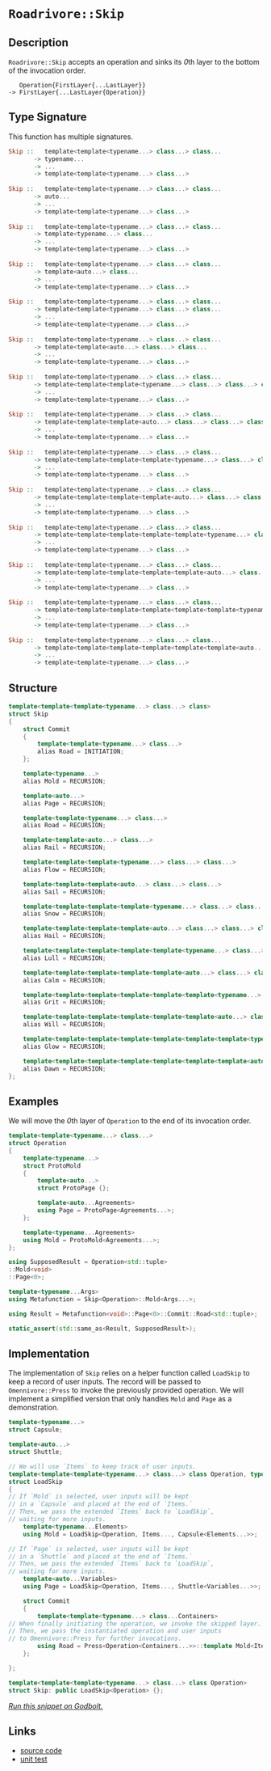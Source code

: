 <!-- Copyright 2024 Feng Mofan
SPDX-License-Identifier: Apache-2.0 -->

# `Roadrivore::Skip`

## Description

`Roadrivore::Skip` accepts an operation and sinks its *0*th layer to the bottom of the invocation order.

<pre><code>   Operation{FirstLayer{...LastLayer}}
-> FirstLayer{...LastLayer{Operation}}</code></pre>

## Type Signature

This function has multiple signatures.

```Haskell
Skip ::   template<template<typename...> class...> class... 
       -> typename...
       -> ...
       -> template<template<typename...> class...>
       
Skip ::   template<template<typename...> class...> class... 
       -> auto...
       -> ...
       -> template<template<typename...> class...>
       
Skip ::   template<template<typename...> class...> class... 
       -> template<typename...> class...
       -> ...
       -> template<template<typename...> class...>
       
Skip ::   template<template<typename...> class...> class... 
       -> template<auto...> class...
       -> ...
       -> template<template<typename...> class...>
       
Skip ::   template<template<typename...> class...> class... 
       -> template<template<typename...> class...> class...
       -> ...
       -> template<template<typename...> class...>
       
Skip ::   template<template<typename...> class...> class... 
       -> template<template<auto...> class...> class...
       -> ...
       -> template<template<typename...> class...>
       
Skip ::   template<template<typename...> class...> class... 
       -> template<template<template<typename...> class...> class...> class...
       -> ...
       -> template<template<typename...> class...>
       
Skip ::   template<template<typename...> class...> class... 
       -> template<template<template<auto...> class...> class...> class...
       -> ...
       -> template<template<typename...> class...>
       
Skip ::   template<template<typename...> class...> class... 
       -> template<template<template<template<typename...> class...> class...> class...> class...
       -> ...
       -> template<template<typename...> class...>
       
Skip ::   template<template<typename...> class...> class... 
       -> template<template<template<template<auto...> class...> class...> class...> class...
       -> ...
       -> template<template<typename...> class...>
       
Skip ::   template<template<typename...> class...> class... 
       -> template<template<template<template<template<typename...> class...> class...> class...> class...> class...
       -> ...
       -> template<template<typename...> class...>
       
Skip ::   template<template<typename...> class...> class... 
       -> template<template<template<template<template<auto...> class...> class...> class...> class...> class...
       -> ...
       -> template<template<typename...> class...>
       
Skip ::   template<template<typename...> class...> class... 
       -> template<template<template<template<template<template<typename...> class...> class...> class...> class...> class...> class...
       -> ...
       -> template<template<typename...> class...>
       
Skip ::   template<template<typename...> class...> class... 
       -> template<template<template<template<template<template<auto...> class...> class...> class...> class...> class...> class...
       -> ...
       -> template<template<typename...> class...>
```

## Structure

```C++
template<template<template<typename...> class...> class>
struct Skip
{
    struct Commit
    {
        template<template<typename...> class...>
        alias Road = INITIATION;
    };

    template<typename...>
    alias Mold = RECURSION;

    template<auto...>
    alias Page = RECURSION;

    template<template<typename...> class...>
    alias Road = RECURSION;

    template<template<auto...> class...>
    alias Rail = RECURSION;

    template<template<template<typename...> class...> class...>
    alias Flow = RECURSION;

    template<template<template<auto...> class...> class...>
    alias Sail = RECURSION;

    template<template<template<template<typename...> class...> class...> class...>
    alias Snow = RECURSION;

    template<template<template<template<auto...> class...> class...> class...>
    alias Hail = RECURSION;

    template<template<template<template<template<typename...> class...> class...> class...> class...>
    alias Lull = RECURSION;

    template<template<template<template<template<auto...> class...> class...> class...> class...>
    alias Calm = RECURSION;

    template<template<template<template<template<template<typename...> class...> class...> class...> class...> class...>
    alias Grit = RECURSION;

    template<template<template<template<template<template<auto...> class...> class...> class...> class...> class...>
    alias Will = RECURSION;

    template<template<template<template<template<template<template<typename...> class...> class...> class...> class...> class...> class...>
    alias Glow = RECURSION;

    template<template<template<template<template<template<template<auto...> class...> class...> class...> class...> class...> class...>
    alias Dawn = RECURSION;
};
```

## Examples

We will move the *0*th layer of `Operation` to the end of its invocation order.

```C++
template<template<typename...> class...>
struct Operation
{ 
    template<typename...>
    struct ProtoMold
    {
        template<auto...>
        struct ProtoPage {};

        template<auto...Agreements>
        using Page = ProtoPage<Agreements...>;
    };

    template<typename...Agreements>
    using Mold = ProtoMold<Agreements...>;
};

using SupposedResult = Operation<std::tuple>
::Mold<void>
::Page<0>;

template<typename...Args>
using Metafunction = Skip<Operation>::Mold<Args...>;

using Result = Metafunction<void>::Page<0>::Commit::Road<std::tuple>;

static_assert(std::same_as<Result, SupposedResult>);
```

## Implementation

The implementation of `Skip` relies on a helper function called `LoadSkip` to keep a record of user inputs.
The record will be passed to `Omennivore::Press` to invoke the previously provided operation.
We will implement a simplified version that only handles `Mold` and `Page` as a demonstration.

```C++
template<typename...>
struct Capsule;

template<auto...>
struct Shuttle;

// We will use `Items` to keep track of user inputs.
template<template<template<typename...> class...> class Operation, typename...Items>
struct LoadSkip
{
// If `Mold` is selected, user inputs will be kept
// in a `Capsule` and placed at the end of `Items.`
// Then, we pass the extended `Items` back to `LoadSkip`,
// waiting for more inputs.
    template<typename...Elements>
    using Mold = LoadSkip<Operation, Items..., Capsule<Elements...>>;

// If `Page` is selected, user inputs will be kept
// in a `Shuttle` and placed at the end of `Items.`
// Then, we pass the extended `Items` back to `LoadSkip`,
// waiting for more inputs.
    template<auto...Variables>
    using Page = LoadSkip<Operation, Items..., Shuttle<Variables...>>;

    struct Commit
    {
        template<template<typename...> class...Containers>
// When finally initiating the operation, we invoke the skipped layer.
// Then, we pass the instantiated operation and user inputs
// to Omennivore::Press for further invocations.
        using Road = Press<Operation<Containers...>>::template Mold<Items...>;
    };

};

template<template<template<typename...> class...> class Operation>
struct Skip: public LoadSkip<Operation> {};
```

[*Run this snippet on Godbolt.*](https://godbolt.org/#z:OYLghAFBqd5QCxAYwPYBMCmBRdBLAF1QCcAaPECAMzwBtMA7AQwFtMQByARg9KtQYEAysib0QXACx8BBAKoBnTAAUAHpwAMvAFYTStJg1DIApACYAQuYukl9ZATwDKjdAGFUtAK4sGIAKwAzKSuADJ4DJgAcj4ARpjEEoEAHKQADqgKhE4MHt6%2BAcEZWY4C4ZExLPGJXCm2mPalDEIETMQEeT5%2BQfWNOS1tBOXRcQlJqQqt7Z0FPZODw5XV4wCUtqhexMjsHASYLGkGeyaBbgQAnmmMrJgA1ADyV8RMTSfYJhoAgpPEXg63ymImAUCg%2BnxMAHYrF9brDbnsDkdMCczpdrmwAHRYt5guG3H5/Ai3AAimFadFukKsEOJJ2h4K%2BAHpGbcLEwlLdREoQGDcXCEYcXsiYXCUXy8bCBUiURcrsxMdjAthOQYQbcPIImBEEqQwczbgAVBAJO54BS3AS0c4WyK3NJtG57Yh2pjIADWt3oVAIGPFEtl6MwWIxGr2glBIthOMj%2BIIv3%2BpPJtBRoa1kWIKdkjAICmDOKVfqpepZAHVTQwAG6oN13AjGzkkIEKDIMfBGeH7QV7W5sKoJC1UeH11BPF45Yu3ADuhAQQ7umFUcdde3QLvdvpjeK8WXbAcpgWJD1HTRAIClQtuAFlPOhM4Js7nFe9AhZKTHIbSX7yY%2Bfju/Tn6eK/sipxMF4RB5kqKrsuaQiYAAjl4jDbLqm5wmBEFYqGD6FgWMYEgmZJasmpxwYhyEgW42HhpBz7vO%2BUK3NuETAPCaL7oejwJGOzhnp2SIAkwwCUdROa0XSlI0nS36fPqABKmDIJsWQVncXLsDJQH8UKuFuIB/LaccpwBvKQZPtBaqptqZATmW%2BKYPazzdnWdw0MQkwus8bBOmuHpUMQqAsHOFoue5G6fBK/JoqZwaiQoqERZFbFyjcwb3KFEaJVGeFZbG8ZEomxF3uS6bFQ%2BtGkA8GXiQx9JJUxO6sXuJyHoCwKZfVYpMqW5ZVjWwVoMQTYtm2TWGXcvbVAOwUjtxrzdVOM7BQuS4OJgq72uuE5GowlWTnc9pqi5txNl4tBErEroekQAJNua/DOlQmyhbcERVqITS5vpkUmTcR5zTkp7AVeN5lTRT7ffu9GySycgMNu62%2BeabR3ECyDnMg9Crg9txPe0xrOm9qAfTkX1obCQPjSSRF0Ci6UE4%2BvpKkDaLSQxn70n6wG6ZD3OgeBqC0RZsEIUhDAoZDGGC1hWbhgl9W/QqGL0wkHWijleIEQVNMkW4ZFi9sYNiU%2BlUq2FEO1ZDzG7uxLW3e1MrRX9XFOYDfGIheyhCSJsvG0zdGQ5THvdoVtOnGbjNvCzVxs7lH6x3iXPjY7KVK58wBAvsOEa3C1usdetCrnboe6%2BnmdsOD/vRyBnNSV%2BXxgnzqKp2Z/tglr6pMGkChnTXMlN1LNXfHGhK3EICDgQQ9Cx7ZdzTrQtANXcJgAGwaAAkgioJr/CqC3DWDnws87rTQjhMMGk4Fk58Te38nxlO0rbzC0LmMwf9rsCJViut5v%2BygjlDuoRUBMHQEIN0eA0i8ihBOdeg5V4aALreHeZp7KNHWpVM%2Br0L5X0WgvW48R94OQIBOCItwmCUjXm4LuPdp470MBtAw2xVwvGWq2aaCC/4sC%2BmvbaxoGB7QOu/Y6K1XCI04VvBBBCrq70oRoYBoDwGQIQQlfUk4tSOHbDjFgJByyXzEknYOlEf7BmwPQCuOZoy5TziDQuHFbgKLARAqB4djw5EqlwxmlVqHd17iiMxWdK75mfJzBacC5Fe2ElI1BdhFIrkwUoc%2B%2BjzTz0XoQmsaQSELTIRQhB49J50I0OQ9hgpmHkKJCI9hqB4Fr08b6XhC0doCKnEIo69ZRGtnEbUyRO9LonxuggxxSioFr1USydR2QtEkB7Lo7ByTwpaSMSiQeWIABqbQ8BMFiPQAB0MtyNUEsJexQznF0zcV/W4dSsSVXyQQKelF1nEE2ds4E4kCz1wZLlDuHgWAsEIIWGB5MOxLOMvfZugZX6qkZlZdMuzbL8NxhEMQVpsHZDHLuYc5zmn7WwX1Ws9YFDOKuKuAw5wEjhX1E0wRLo2nlnmIITZK4LRYuKauLBERkkThuvcCuDA8BViBKeNqaocZ4xekTEmAhr71RsXJEBRcDz2xBGcgGAhipplVm87AQcux3CQSiK5bcPmJzrqE8Epr%2B5grviC8FMVzJvxBJC9%2BLseIMCsR3YZIA7ReG2XgZADj5XDJVZ/N1UEiwWobkyAAVDG2NcbGR6ljQabAQgDSxoTdGuNWaM2fPMIECImMvBYH3G4cCdBCDnCsY3K1VrH6t2fg6yOgCR7/BdfNc1r5DG6pThCi2XyW1EkBKgIg%2BrLZAoHgLIe9UO5DqIJE5eMCI2fIVmClZGIy6YECZYnOkUbHzvsbO1A86UQbq3U2kJAKOaaQMjakxWJT0WLhTGGxSCD0BRHaDU4D7yoQw%2BfHP9XwbFCC8GkYo60FK0KJHbNt45TiTHQEDED08cqnn1acKseBbwoZAMe04Gh8xmtvnW4MnxiDACfZ8F9REnriyaPYoNrjVWhu1SANDbhSPkbeWa2VwIzpQcVZeajXhaOwbcBhrDLHcNuHw8zEAPy/kEFPHK0BKJ4OIcOCBC9kbh5jmQAAfRggkAgEA1MgAUDcAzAC3AQb4zckDYH0A2fOm8FYdIOBrFoJwfwvA/AcC0KQVAnA9KWGsPiDYWxl5mECDwUgim/PubWG6AIkgMQaEkFwCEgQND%2BA0GYFeK8zDJFSJ5jgkheAsAkBoDQpBfP%2BcCxwXgCgQDVbi1oNYcBYAwEQCADYBB9HkEoGgA4dAEhRBuJwVQyQV4AFoV6SFuMAZA/qpAYjMLwdahASCYb0PwQQIgxDsCkDIQQigVDqHi6QXQXBSCTmeGkTgPAPNeZ85oXg9X7jgX0dNSbM25sLaW7cFbZhbgQB%2BWkEbzo81cBWLwVr7nSAQCQEN8H9AyAUAgMjiHIBgBSDMHwOgTomsQFiK90gsQkXEHOA93g5PmCU/uLEbQcTqekCGxY%2B4DArSk6wLELwwBqELya9wXgWAWCGGAOIC7%2BA0aOFUkL/zC5FLgR2DFiIewSv%2BdoHgWIzxKceCwKTuMeAKvC9IKpYgsRMiYFJGLowWujCvbWFQAw5HVl4EwJOLivmYu7eEKIcQR3fenbUKTq7%2BhxcoGsNYfQ2umuQDWCOT6nBpvwZaqYELlgzB1fN08rAceIBrFiQ4QGEBXAzD8NdsI2olhjGu8UbIAhy96Hr00RYowai9Dif0KYHRPBdD0EXpoAx2ht77B3%2BY0w%2B8FGuxPoY1f28SEL%2BF7Yi/9DPZq6T%2Brtwfuzfm4t5bKXgcQFwJtyHUXoew8d2sY0oCxgF9IElyQgQMQAE5AgQkkGlswkg17ZZXi/tfUrcrEAaLDEFeLgFeZIF/ZICA/wdLfwN/FeDfC7erRrZrWLR3BHLrRHHrT7cCAbDHQKFHUbcbDgNoFgCsCEabChN%2BdsLgF/DELgVLdbfAIgXPHbWQfbAPaQIPJQEPC7XQPHW7LuanJ7DgbzZAurTgD7PrcCaacgyg6g6COghgpgopUHIgiHSkKLMwGHDA%2BLdrJHTQ1HAgzHVHEABQqg2gnHF/LgarGgc6VWSgEnC7WnNoKnU3Nw%2BnRnZnU3NnbMDnLnKXTAXnfnZFIXGLUXcXSXfzaXLvOXUnRXJSPYFnNXBoUnLXHXdw/XHYfzI3E3GLc3S3JQG3aIliTA53ISBQN3D3L3FnX3Lgw7Hg2QYPc7fzQQ8PB3dPKwSwGPWIfPBPTJUmZPVPA8bo6wLPN7HPTDYEeAQvBoLvZwUvVsJvSvVsUfZYOvTIBvXIKfCvdIbY1vefMfAfBY4vAQYfXvfIfYwfbvBYY4zY2wHvVYp4%2B4ioBfaHdYTYFfT4krCQ2rN7TgchYgCgqgmggwFQxg1LEHE/Ng7Q6LPQuHFYa/TAW/RIe/ErMrUgCrQIBgtLCEBAiETLSQb/Oba7AEgLTgNAlrTAjrbrXrfrdHMwkgtgTgcgv7bhCsf1CsegjEJESYFg0/bba7Bo/3Jo47eQPgtonQEAm7O7UQwA/4zfaQvAokapYElgDkhQLk24Hkhg/kokDQ4bVHeEwIRE2kow40nUJk4wsYLk0DPTPUvTA0gzEEubfHRw9yZw0nLwjwmLX0hnJnBwFnfwwQQIjw2IkIvnAXWgCIkXfYaI3IkXPAGXflWYi7JI5XVI%2B8DXXgTI3Xc4HIw3J5Ao3gIoq3Uou3cogwvgF3ao93T3OUeozgsUiQZok7KU0PWUiE4wKPXozIgYgLIYqVTgRkNTcYzPbPBIXPWY%2BPTvc4vwZY9wPYvQKvd4k4rYkoHIF4lvHIDY2vecofZ4lcmfM4o8t4kYDc14yfa4gfHvfcmoJfb4w7MQpUlAoE9k%2BbTk7k3kg0mE1g6ZKHc0gwlEtEygMQrEirMwBgwIQIfwHLdLKrWCiESAyQwEhrWwdApExLEASQfwV/fwZIPLF/SQF/TLd/WoQAwIF7d8jC7CwAtbNCykuiq/M3VWQGSQIAA%3D%3D%3D)

## Links

- [source code](../../../../conceptrodon/descend/roadrivore/skip.hpp)
- [unit test](../../../../tests/unit/roadrivore/skip.test.hpp)
